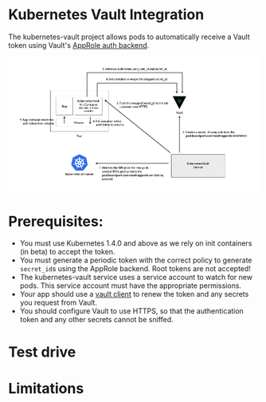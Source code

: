 # Kubernetes Vault Integration
The kubernetes-vault project allows pods to automatically receive a Vault token using Vault's [AppRole auth backend](https://www.vaultproject.io/docs/auth/approle.html).

![flow diagram](flow-diagram.png)

# Prerequisites:
* You must use Kubernetes 1.4.0 and above as we rely on init containers (in beta) to accept the token.
* You must generate a periodic token with the correct policy to generate `secret_id`s using the AppRole backend. Root tokens are not accepted!
* The kubernetes-vault service uses a service account to watch for new pods. This service account must have the appropriate permissions.
* Your app should use a [vault client](https://www.vaultproject.io/docs/http/libraries.html) to renew the token and any secrets you request from Vault.
* You should configure Vault to use HTTPS, so that the authentication token and any other secrets cannot be sniffed.

# Test drive

# Limitations